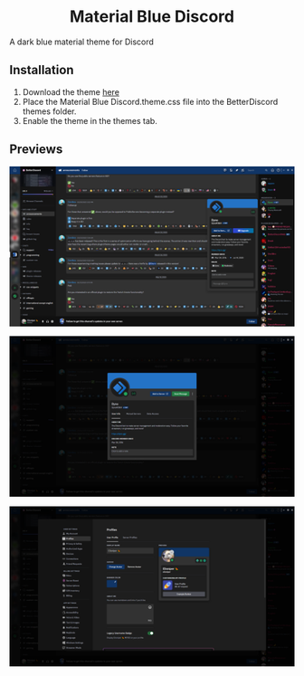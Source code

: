 <h1 align="center">Material Blue Discord</h1>

A dark blue material theme for Discord

## Installation

1. Download the theme [here](https://betterdiscord.app/Download?id=746)
2. Place the Material Blue Discord.theme.css file into the BetterDiscord themes folder.
3. Enable the theme in the themes tab.

## Previews

![](https://github.com/Elisniper/MBD/blob/main/resources/Image%201.PNG?raw=true)

![](https://github.com/Elisniper/MBD/blob/main/resources/Image%202.PNG?raw=true)

![](https://github.com/Elisniper/MBD/blob/main/resources/Image%203.PNG?raw=true)
